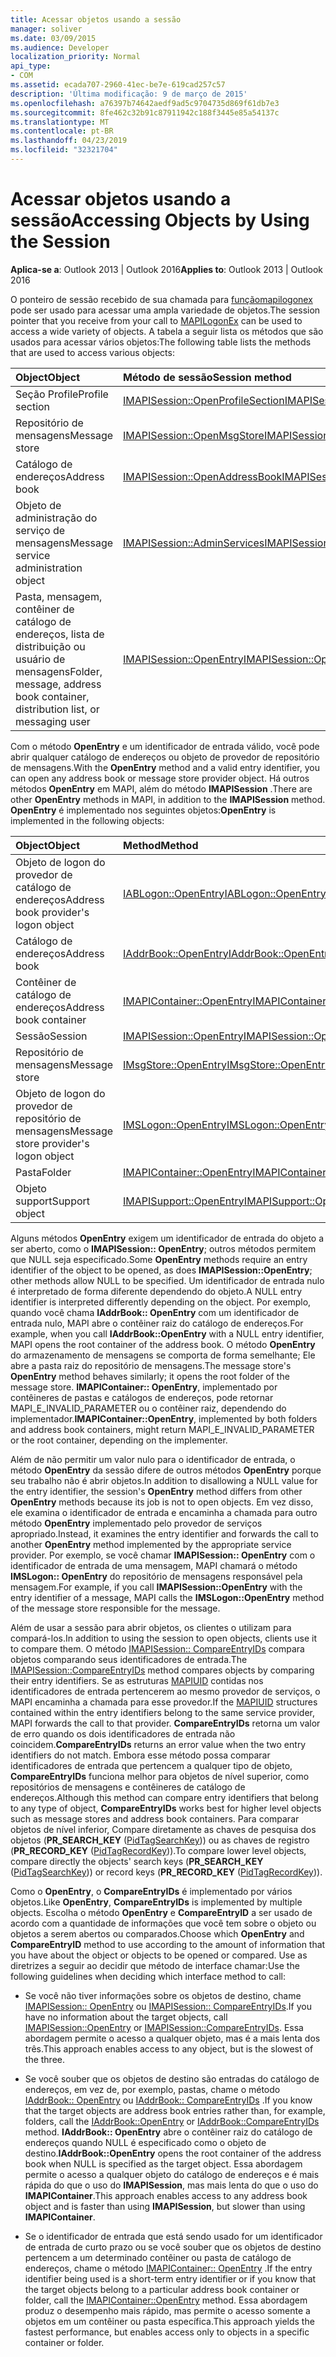 ```yaml
---
title: Acessar objetos usando a sessão
manager: soliver
ms.date: 03/09/2015
ms.audience: Developer
localization_priority: Normal
api_type:
- COM
ms.assetid: ecada707-2960-41ec-be7e-619cad257c57
description: 'Última modificação: 9 de março de 2015'
ms.openlocfilehash: a76397b74642aedf9ad5c9704735d869f61db7e3
ms.sourcegitcommit: 8fe462c32b91c87911942c188f3445e85a54137c
ms.translationtype: MT
ms.contentlocale: pt-BR
ms.lasthandoff: 04/23/2019
ms.locfileid: "32321704"
---
```

# <a name="accessing-objects-by-using-the-session"></a><span data-ttu-id="1bf94-103">Acessar objetos usando a sessão</span><span class="sxs-lookup"><span data-stu-id="1bf94-103">Accessing Objects by Using the Session</span></span>

  
  
<span data-ttu-id="1bf94-104">**Aplica-se a**: Outlook 2013 | Outlook 2016</span><span class="sxs-lookup"><span data-stu-id="1bf94-104">**Applies to**: Outlook 2013 | Outlook 2016</span></span> 
  
<span data-ttu-id="1bf94-105">O ponteiro de sessão recebido de sua chamada para [funçãomapilogonex](mapilogonex.md) pode ser usado para acessar uma ampla variedade de objetos.</span><span class="sxs-lookup"><span data-stu-id="1bf94-105">The session pointer that you receive from your call to [MAPILogonEx](mapilogonex.md) can be used to access a wide variety of objects.</span></span> <span data-ttu-id="1bf94-106">A tabela a seguir lista os métodos que são usados para acessar vários objetos:</span><span class="sxs-lookup"><span data-stu-id="1bf94-106">The following table lists the methods that are used to access various objects:</span></span> 
  
|<span data-ttu-id="1bf94-107">**Object**</span><span class="sxs-lookup"><span data-stu-id="1bf94-107">**Object**</span></span>|<span data-ttu-id="1bf94-108">**Método de sessão**</span><span class="sxs-lookup"><span data-stu-id="1bf94-108">**Session method**</span></span>|
|:-----|:-----|
|<span data-ttu-id="1bf94-109">Seção Profile</span><span class="sxs-lookup"><span data-stu-id="1bf94-109">Profile section</span></span>  <br/> |[<span data-ttu-id="1bf94-110">IMAPISession::OpenProfileSection</span><span class="sxs-lookup"><span data-stu-id="1bf94-110">IMAPISession::OpenProfileSection</span></span>](imapisession-openprofilesection.md) <br/> |
|<span data-ttu-id="1bf94-111">Repositório de mensagens</span><span class="sxs-lookup"><span data-stu-id="1bf94-111">Message store</span></span>  <br/> |[<span data-ttu-id="1bf94-112">IMAPISession::OpenMsgStore</span><span class="sxs-lookup"><span data-stu-id="1bf94-112">IMAPISession::OpenMsgStore</span></span>](imapisession-openmsgstore.md) <br/> |
|<span data-ttu-id="1bf94-113">Catálogo de endereços</span><span class="sxs-lookup"><span data-stu-id="1bf94-113">Address book</span></span>  <br/> |[<span data-ttu-id="1bf94-114">IMAPISession::OpenAddressBook</span><span class="sxs-lookup"><span data-stu-id="1bf94-114">IMAPISession::OpenAddressBook</span></span>](imapisession-openaddressbook.md) <br/> |
|<span data-ttu-id="1bf94-115">Objeto de administração do serviço de mensagens</span><span class="sxs-lookup"><span data-stu-id="1bf94-115">Message service administration object</span></span>  <br/> |[<span data-ttu-id="1bf94-116">IMAPISession::AdminServices</span><span class="sxs-lookup"><span data-stu-id="1bf94-116">IMAPISession::AdminServices</span></span>](imapisession-adminservices.md) <br/> |
|<span data-ttu-id="1bf94-117">Pasta, mensagem, contêiner de catálogo de endereços, lista de distribuição ou usuário de mensagens</span><span class="sxs-lookup"><span data-stu-id="1bf94-117">Folder, message, address book container, distribution list, or messaging user</span></span>  <br/> |[<span data-ttu-id="1bf94-118">IMAPISession::OpenEntry</span><span class="sxs-lookup"><span data-stu-id="1bf94-118">IMAPISession::OpenEntry</span></span>](imapisession-openentry.md) <br/> |
   
<span data-ttu-id="1bf94-119">Com o método **OpenEntry** e um identificador de entrada válido, você pode abrir qualquer catálogo de endereços ou objeto de provedor de repositório de mensagens.</span><span class="sxs-lookup"><span data-stu-id="1bf94-119">With the **OpenEntry** method and a valid entry identifier, you can open any address book or message store provider object.</span></span> <span data-ttu-id="1bf94-120">Há outros métodos **OpenEntry** em MAPI, além do método **IMAPISession** .</span><span class="sxs-lookup"><span data-stu-id="1bf94-120">There are other **OpenEntry** methods in MAPI, in addition to the **IMAPISession** method.</span></span> <span data-ttu-id="1bf94-121">**OpenEntry** é implementado nos seguintes objetos:</span><span class="sxs-lookup"><span data-stu-id="1bf94-121">**OpenEntry** is implemented in the following objects:</span></span> 
  
|<span data-ttu-id="1bf94-122">**Object**</span><span class="sxs-lookup"><span data-stu-id="1bf94-122">**Object**</span></span>|<span data-ttu-id="1bf94-123">**Method**</span><span class="sxs-lookup"><span data-stu-id="1bf94-123">**Method**</span></span>|
|:-----|:-----|
|<span data-ttu-id="1bf94-124">Objeto de logon do provedor de catálogo de endereços</span><span class="sxs-lookup"><span data-stu-id="1bf94-124">Address book provider's logon object</span></span>  <br/> |[<span data-ttu-id="1bf94-125">IABLogon::OpenEntry</span><span class="sxs-lookup"><span data-stu-id="1bf94-125">IABLogon::OpenEntry</span></span>](iablogon-openentry.md) <br/> |
|<span data-ttu-id="1bf94-126">Catálogo de endereços</span><span class="sxs-lookup"><span data-stu-id="1bf94-126">Address book</span></span>  <br/> |[<span data-ttu-id="1bf94-127">IAddrBook::OpenEntry</span><span class="sxs-lookup"><span data-stu-id="1bf94-127">IAddrBook::OpenEntry</span></span>](iaddrbook-openentry.md) <br/> |
|<span data-ttu-id="1bf94-128">Contêiner de catálogo de endereços</span><span class="sxs-lookup"><span data-stu-id="1bf94-128">Address book container</span></span>  <br/> |[<span data-ttu-id="1bf94-129">IMAPIContainer::OpenEntry</span><span class="sxs-lookup"><span data-stu-id="1bf94-129">IMAPIContainer::OpenEntry</span></span>](imapicontainer-openentry.md) <br/> |
|<span data-ttu-id="1bf94-130">Sessão</span><span class="sxs-lookup"><span data-stu-id="1bf94-130">Session</span></span>  <br/> |[<span data-ttu-id="1bf94-131">IMAPISession::OpenEntry</span><span class="sxs-lookup"><span data-stu-id="1bf94-131">IMAPISession::OpenEntry</span></span>](imapisession-openentry.md) <br/> |
|<span data-ttu-id="1bf94-132">Repositório de mensagens</span><span class="sxs-lookup"><span data-stu-id="1bf94-132">Message store</span></span>  <br/> |[<span data-ttu-id="1bf94-133">IMsgStore::OpenEntry</span><span class="sxs-lookup"><span data-stu-id="1bf94-133">IMsgStore::OpenEntry</span></span>](imsgstore-openentry.md) <br/> |
|<span data-ttu-id="1bf94-134">Objeto de logon do provedor de repositório de mensagens</span><span class="sxs-lookup"><span data-stu-id="1bf94-134">Message store provider's logon object</span></span>  <br/> |[<span data-ttu-id="1bf94-135">IMSLogon::OpenEntry</span><span class="sxs-lookup"><span data-stu-id="1bf94-135">IMSLogon::OpenEntry</span></span>](imslogon-openentry.md) <br/> |
|<span data-ttu-id="1bf94-136">Pasta</span><span class="sxs-lookup"><span data-stu-id="1bf94-136">Folder</span></span>  <br/> |[<span data-ttu-id="1bf94-137">IMAPIContainer::OpenEntry</span><span class="sxs-lookup"><span data-stu-id="1bf94-137">IMAPIContainer::OpenEntry</span></span>](imapicontainer-openentry.md) <br/> |
|<span data-ttu-id="1bf94-138">Objeto support</span><span class="sxs-lookup"><span data-stu-id="1bf94-138">Support object</span></span>  <br/> |[<span data-ttu-id="1bf94-139">IMAPISupport::OpenEntry</span><span class="sxs-lookup"><span data-stu-id="1bf94-139">IMAPISupport::OpenEntry</span></span>](imapisupport-openentry.md) <br/> |
   
<span data-ttu-id="1bf94-140">Alguns métodos **OpenEntry** exigem um identificador de entrada do objeto a ser aberto, como o **IMAPISession:: OpenEntry**; outros métodos permitem que NULL seja especificado.</span><span class="sxs-lookup"><span data-stu-id="1bf94-140">Some **OpenEntry** methods require an entry identifier of the object to be opened, as does **IMAPISession::OpenEntry**; other methods allow NULL to be specified.</span></span> <span data-ttu-id="1bf94-141">Um identificador de entrada nulo é interpretado de forma diferente dependendo do objeto.</span><span class="sxs-lookup"><span data-stu-id="1bf94-141">A NULL entry identifier is interpreted differently depending on the object.</span></span> <span data-ttu-id="1bf94-142">Por exemplo, quando você chama **IAddrBook:: OpenEntry** com um identificador de entrada nulo, MAPI abre o contêiner raiz do catálogo de endereços.</span><span class="sxs-lookup"><span data-stu-id="1bf94-142">For example, when you call **IAddrBook::OpenEntry** with a NULL entry identifier, MAPI opens the root container of the address book.</span></span> <span data-ttu-id="1bf94-143">O método **OpenEntry** do armazenamento de mensagens se comporta de forma semelhante; Ele abre a pasta raiz do repositório de mensagens.</span><span class="sxs-lookup"><span data-stu-id="1bf94-143">The message store's **OpenEntry** method behaves similarly; it opens the root folder of the message store.</span></span> <span data-ttu-id="1bf94-144">**IMAPIContainer:: OpenEntry**, implementado por contêineres de pastas e catálogos de endereços, pode retornar MAPI_E_INVALID_PARAMETER ou o contêiner raiz, dependendo do implementador.</span><span class="sxs-lookup"><span data-stu-id="1bf94-144">**IMAPIContainer::OpenEntry**, implemented by both folders and address book containers, might return MAPI_E_INVALID_PARAMETER or the root container, depending on the implementer.</span></span> 
  
<span data-ttu-id="1bf94-145">Além de não permitir um valor nulo para o identificador de entrada, o método **OpenEntry** da sessão difere de outros métodos **OpenEntry** porque seu trabalho não é abrir objetos.</span><span class="sxs-lookup"><span data-stu-id="1bf94-145">In addition to disallowing a NULL value for the entry identifier, the session's **OpenEntry** method differs from other **OpenEntry** methods because its job is not to open objects.</span></span> <span data-ttu-id="1bf94-146">Em vez disso, ele examina o identificador de entrada e encaminha a chamada para outro método **OpenEntry** implementado pelo provedor de serviços apropriado.</span><span class="sxs-lookup"><span data-stu-id="1bf94-146">Instead, it examines the entry identifier and forwards the call to another **OpenEntry** method implemented by the appropriate service provider.</span></span> <span data-ttu-id="1bf94-147">Por exemplo, se você chamar **IMAPISession:: OpenEntry** com o identificador de entrada de uma mensagem, MAPI chamará o método **IMSLogon:: OpenEntry** do repositório de mensagens responsável pela mensagem.</span><span class="sxs-lookup"><span data-stu-id="1bf94-147">For example, if you call **IMAPISession::OpenEntry** with the entry identifier of a message, MAPI calls the **IMSLogon::OpenEntry** method of the message store responsible for the message.</span></span> 
  
<span data-ttu-id="1bf94-148">Além de usar a sessão para abrir objetos, os clientes o utilizam para compará-los.</span><span class="sxs-lookup"><span data-stu-id="1bf94-148">In addition to using the session to open objects, clients use it to compare them.</span></span> <span data-ttu-id="1bf94-149">O método [IMAPISession:: CompareEntryIDs](imapisession-compareentryids.md) compara objetos comparando seus identificadores de entrada.</span><span class="sxs-lookup"><span data-stu-id="1bf94-149">The [IMAPISession::CompareEntryIDs](imapisession-compareentryids.md) method compares objects by comparing their entry identifiers.</span></span> <span data-ttu-id="1bf94-150">Se as estruturas [MAPIUID](mapiuid.md) contidas nos identificadores de entrada pertencerem ao mesmo provedor de serviços, o MAPI encaminha a chamada para esse provedor.</span><span class="sxs-lookup"><span data-stu-id="1bf94-150">If the [MAPIUID](mapiuid.md) structures contained within the entry identifiers belong to the same service provider, MAPI forwards the call to that provider.</span></span> <span data-ttu-id="1bf94-151">**CompareEntryIDs** retorna um valor de erro quando os dois identificadores de entrada não coincidem.</span><span class="sxs-lookup"><span data-stu-id="1bf94-151">**CompareEntryIDs** returns an error value when the two entry identifiers do not match.</span></span> <span data-ttu-id="1bf94-152">Embora esse método possa comparar identificadores de entrada que pertencem a qualquer tipo de objeto, **CompareEntryIDs** funciona melhor para objetos de nível superior, como repositórios de mensagens e contêineres de catálogo de endereços.</span><span class="sxs-lookup"><span data-stu-id="1bf94-152">Although this method can compare entry identifiers that belong to any type of object, **CompareEntryIDs** works best for higher level objects such as message stores and address book containers.</span></span> <span data-ttu-id="1bf94-153">Para comparar objetos de nível inferior, Compare diretamente as chaves de pesquisa dos objetos (**PR_SEARCH_KEY** ([PidTagSearchKey](pidtagsearchkey-canonical-property.md))) ou as chaves de registro (**PR_RECORD_KEY** ([PidTagRecordKey](pidtagrecordkey-canonical-property.md))).</span><span class="sxs-lookup"><span data-stu-id="1bf94-153">To compare lower level objects, compare directly the objects' search keys (**PR_SEARCH_KEY** ([PidTagSearchKey](pidtagsearchkey-canonical-property.md))) or record keys (**PR_RECORD_KEY** ([PidTagRecordKey](pidtagrecordkey-canonical-property.md))).</span></span> 
  
<span data-ttu-id="1bf94-154">Como o **OpenEntry**, o **CompareEntryIDs** é implementado por vários objetos.</span><span class="sxs-lookup"><span data-stu-id="1bf94-154">Like **OpenEntry**, **CompareEntryIDs** is implemented by multiple objects.</span></span> <span data-ttu-id="1bf94-155">Escolha o método **OpenEntry** e **CompareEntryID** a ser usado de acordo com a quantidade de informações que você tem sobre o objeto ou objetos a serem abertos ou comparados.</span><span class="sxs-lookup"><span data-stu-id="1bf94-155">Choose which **OpenEntry** and **CompareEntryID** method to use according to the amount of information that you have about the object or objects to be opened or compared.</span></span> <span data-ttu-id="1bf94-156">Use as diretrizes a seguir ao decidir que método de interface chamar:</span><span class="sxs-lookup"><span data-stu-id="1bf94-156">Use the following guidelines when deciding which interface method to call:</span></span> 
  
- <span data-ttu-id="1bf94-157">Se você não tiver informações sobre os objetos de destino, chame [IMAPISession:: OpenEntry](imapisession-openentry.md) ou [IMAPISession:: CompareEntryIDs](imapisession-compareentryids.md).</span><span class="sxs-lookup"><span data-stu-id="1bf94-157">If you have no information about the target objects, call [IMAPISession::OpenEntry](imapisession-openentry.md) or [IMAPISession::CompareEntryIDs](imapisession-compareentryids.md).</span></span> <span data-ttu-id="1bf94-158">Essa abordagem permite o acesso a qualquer objeto, mas é a mais lenta dos três.</span><span class="sxs-lookup"><span data-stu-id="1bf94-158">This approach enables access to any object, but is the slowest of the three.</span></span>
    
- <span data-ttu-id="1bf94-159">Se você souber que os objetos de destino são entradas do catálogo de endereços, em vez de, por exemplo, pastas, chame o método [IAddrBook:: OpenEntry](iaddrbook-openentry.md) ou [IAddrBook:: CompareEntryIDs](iaddrbook-compareentryids.md) .</span><span class="sxs-lookup"><span data-stu-id="1bf94-159">If you know that the target objects are address book entries rather than, for example, folders, call the [IAddrBook::OpenEntry](iaddrbook-openentry.md) or [IAddrBook::CompareEntryIDs](iaddrbook-compareentryids.md) method.</span></span> <span data-ttu-id="1bf94-160">**IAddrBook:: OpenEntry** abre o contêiner raiz do catálogo de endereços quando NULL é especificado como o objeto de destino.</span><span class="sxs-lookup"><span data-stu-id="1bf94-160">**IAddrBook::OpenEntry** opens the root container of the address book when NULL is specified as the target object.</span></span> <span data-ttu-id="1bf94-161">Essa abordagem permite o acesso a qualquer objeto do catálogo de endereços e é mais rápida do que o uso do **IMAPISession**, mas mais lenta do que o uso do **IMAPIContainer**.</span><span class="sxs-lookup"><span data-stu-id="1bf94-161">This approach enables access to any address book object and is faster than using **IMAPISession**, but slower than using **IMAPIContainer**.</span></span>
    
- <span data-ttu-id="1bf94-162">Se o identificador de entrada que está sendo usado for um identificador de entrada de curto prazo ou se você souber que os objetos de destino pertencem a um determinado contêiner ou pasta de catálogo de endereços, chame o método [IMAPIContainer:: OpenEntry](imapicontainer-openentry.md) .</span><span class="sxs-lookup"><span data-stu-id="1bf94-162">If the entry identifier being used is a short-term entry identifier or if you know that the target objects belong to a particular address book container or folder, call the [IMAPIContainer::OpenEntry](imapicontainer-openentry.md) method.</span></span> <span data-ttu-id="1bf94-163">Essa abordagem produz o desempenho mais rápido, mas permite o acesso somente a objetos em um contêiner ou pasta específica.</span><span class="sxs-lookup"><span data-stu-id="1bf94-163">This approach yields the fastest performance, but enables access only to objects in a specific container or folder.</span></span> 
    

